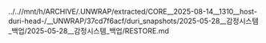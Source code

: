 ../..//mnt/h/ARCHIVE/.UNWRAP/extracted/CORE__2025-08-14__1310__host-duri-head-/__UNWRAP/37cd7f6acf/duri_snapshots/2025-05-28__감정시스템_백업/2025-05-28__감정시스템_백업/RESTORE.md